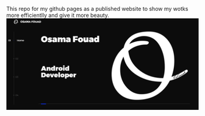This repo for my github pages as a published website to show my wotks more efficientlly and give it more beauty.
![portfolioPreview](portfolioPreview.png)
